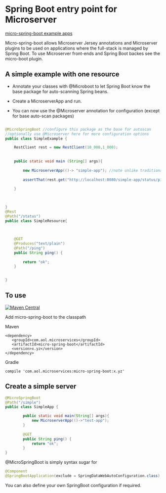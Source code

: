 # Spring Boot entry point for Microserver

[micro-spring-boot example apps](https://github.com/aol/micro-server/tree/master/micro-spring-boot/src/test/java/app)

Micro-spring-boot allows Microserver Jersey annotations and Microserver plugins to be used on applications where the full-stack is managed by Spring Boot. To use Microserver front-ends and Spring Boot backes see the micro-boot plugin.


## A simple example with one resource

* Annotate your classes with @Microboot to let Spring Boot know the base package for auto-scanning Spring beans.

* Create a MicroserverApp and run.

* You can now use the @Microserver annotation for configuration (except for base auto-scan packages)


```java

@MicroSpringBoot //configure this package as the base for autoscan
//optionally use @Microserver here for more configuration options
public class SimpleExample {

	RestClient rest = new RestClient(10_000,1_000);
	
	
	public static void main (String[] args){
		
		new MicroserverApp(()-> "simple-app"); //note unlike traditional microserver apps, there is no need to call start or run here
		
		assertThat(rest.get("http://localhost:8080/simple-app/status/ping"),equalTo("ok"));
		
	}
	

	
}
@Rest
@Path("/status")
public class SimpleResource{

	
	
	@GET
	@Produces("text/plain")
	@Path("/ping")
	public String ping() {
		
		return "ok";
	}

	
}
```

## To use

[![Maven Central](https://maven-badges.herokuapp.com/maven-central/com.aol.microservices/micro-boot/badge.svg)](https://maven-badges.herokuapp.com/maven-central/com.aol.microservices/micro-boot)

Add micro-spring-boot to the classpath

Maven

    <dependency>
       <groupId>com.aol.microservices</groupId>  
       <artifactId>micro-spring-boot</artifactId>
       <version>x.yz</version>
    </dependency>

Gradle

    compile 'com.aol.microservices:micro-spring-boot:x.yz'



## Create a simple server
```java
@MicroSpringBoot
@Path("/simple")
public class SimpleApp {

        public static void main(String[] args){
            new MicroserverApp(()->"test-app");
        }
        
        @GET
        public String ping() {
            return "ok";
        }
}
```


@MicroSpringBoot is simply syntax sugar for 

 ```java
@Component
@SpringBootApplication(exclude = SpringDataWebAutoConfiguration.class)
 ```

You can also define your own SpringBoot configuration if required.
